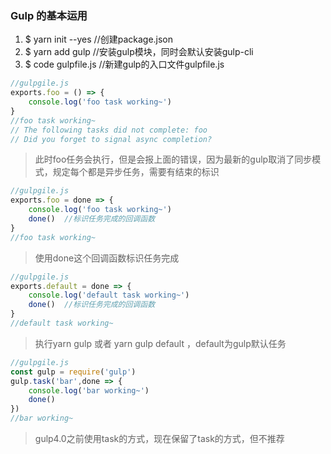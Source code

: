 ### Gulp 的基本运用
1. $ yarn init --yes  //创建package.json
2. $ yarn add gulp   //安装gulp模块，同时会默认安装gulp-cli
3. $ code gulpfile.js  //新建gulp的入口文件gulpfile.js
````javascript
//gulpgile.js
exports.foo = () => {
    console.log('foo task working~')
}
//foo task working~
// The following tasks did not complete: foo
// Did you forget to signal async completion?
````
> 此时foo任务会执行，但是会报上面的错误，因为最新的gulp取消了同步模式，规定每个都是异步任务，需要有结束的标识
````javascript
//gulpgile.js
exports.foo = done => {
    console.log('foo task working~')
    done()  //标识任务完成的回调函数
}
//foo task working~
````
> 使用done这个回调函数标识任务完成
````javascript
//gulpgile.js
exports.default = done => {
    console.log('default task working~')
    done()  //标识任务完成的回调函数
}
//default task working~
````
> 执行yarn gulp 或者 yarn gulp default ，default为gulp默认任务
````javascript
//gulpgile.js
const gulp = require('gulp')
gulp.task('bar',done => {
    console.log('bar working~')
    done()
})
//bar working~
````
> gulp4.0之前使用task的方式，现在保留了task的方式，但不推荐